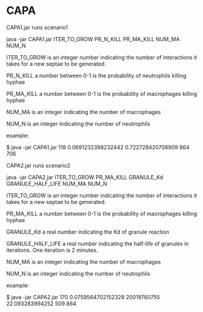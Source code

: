 # CAPA

CAPA1.jar runs scenario1

java -jar CAPA1.jar ITER_TO_GROW PR_N_KILL PR_MA_KILL NUM_MA NUM_N

ITER_TO_GROW is an integer number indicating the number of interactions it takes for a new septae to be generated.

PR_N_KILL a number between 0-1 is the probability of neutrophils killing hyphae

PR_MA_KILL a number between 0-1 is the probability of macrophages killing hyphae

NUM_MA is an integer indicating the number of macrophages

NUM_N is an integer indicating the number of neutrophils

example:

$ java -jar CAPA1.jar 118 0.0691232398232442 0.722728420708909 864 706

CAPA2.jar runs scenario2

java -jar CAPA2.jar ITER_TO_GROW PR_MA_KILL GRANULE_Kd GRANULE_HALF_LIFE NUM_MA NUM_N

ITER_TO_GROW is an integer number indicating the number of interactions it takes for a new septae to be generated.

PR_MA_KILL a number between 0-1 is the probability of macrophages killing hyphae

GRANULE_Kd a real number indicating the Kd of granule reaction

GRANULE_HALF_LIFE a real number indicating the half-life of granules in iterations. One iteration is 2 minutes.

NUM_MA is an integer indicating the number of macrophages

NUM_N is an integer indicating the number of neutrophils

example:

$ java -jar CAPA2.jar 170 0.0759564702152328 20019760755 22.093283994252 509 864
